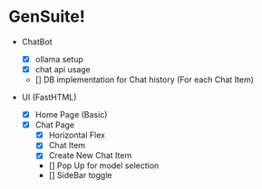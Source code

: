 # GenSuite!

- ChatBot
    - [x] ollama setup
    - [x] chat api usage
    - [] DB implementation for Chat history (For each Chat Item)

- UI (FastHTML)
    - [x] Home Page (Basic)
    - [x] Chat Page
        - [x] Horizontal Flex
        - [x] Chat Item
        - [x] Create New Chat Item
        - [] Pop Up for model selection
        - [] SideBar toggle 
